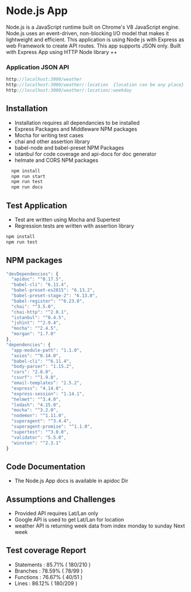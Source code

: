 # Node.js App

Node.js is a JavaScript runtime built on Chrome's V8 JavaScript engine. Node.js
uses an event-driven, non-blocking I/O model that makes it lightweight and
efficient.
This application is using Node js with Express as web Framework to create API routes.
This app supports JSON only.
Built with Express App using HTTP Node library ++

### Application JSON API
```javascript
http://localhost:3000/weather
http://localhost:3000/weather/:location  {location can be any place}
http://localhost:3000/weather/:location/:weekday
```

## Installation
 - Installation requires all dependancies to be installed
 - Express Packages and Middleware NPM packages
 - Mocha for writing test cases
 - chai and other assertion library
 - babel-node and babel-preset NPM Packages
 - istanbul for code coverage and api-docs for doc generator
 - helmate and CORS NPM packages
```javascript
  npm install
  npm run start
  npm run test
  npm run docs
```
## Test Application
  - Test are written using Mocha and Supertest
  - Regression tests are written with assertion library
```javascript
npm install
npm run test
```
## NPM packages
```javascript
"devDependencies": {
  "apidoc": "^0.17.5",
  "babel-cli": "6.11.4",
  "babel-preset-es2015": "6.13.2",
  "babel-preset-stage-2": "6.13.0",
  "babel-register": "^6.23.0",
  "chai": "^3.5.0",
  "chai-http": "^2.0.1",
  "istanbul": "^0.4.5",
  "jshint": "^2.9.4",
  "mocha": "^2.4.5",
  "morgan": "1.7.0"
},
"dependencies": {
  "app-module-path": "1.1.0",
  "axios": "^0.14.0",
  "babel-cli": "^6.11.4",
  "body-parser": "1.15.2",
  "cors": "2.8.0",
  "csurf": "^1.9.0",
  "email-templates": "2.5.2",
  "express": "4.14.0",
  "express-session": "1.14.1",
  "helmet": "^3.4.0",
  "lodash": "4.15.0",
  "mocha": "^3.2.0",
  "nodemon": "^1.11.0",
  "superagent": "^3.4.4",
  "superagent-promise": "^1.1.0",
  "supertest": "^3.0.0",
  "validator": "5.5.0",
  "winston": "^2.3.1"
}
```
## Code Documentation
 - The Node.js App docs is available in apidoc Dir

 ## Assumptions and Challenges
 - Provided API requires Lat/Lan only
 - Google API is used to get Lat/Lan for location
 - weather API is returning week data from index monday to sunday Next week

## Test coverage Report

- Statements   : 85.71% ( 180/210 )
- Branches     : 78.59% ( 78/99 )
- Functions    : 76.67% ( 40/51 )
- Lines        : 86.12% ( 180/209 )
